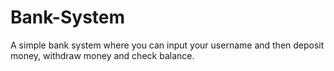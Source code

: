 # Bank-System
A simple bank system where you can input your username and then deposit money, withdraw money and check balance.
